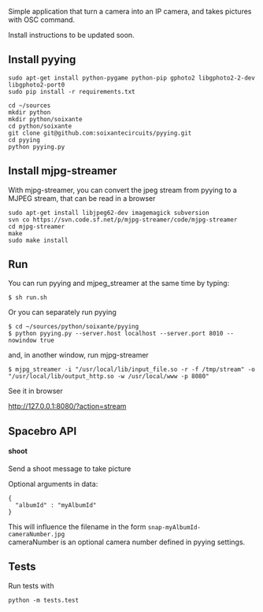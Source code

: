 Simple application that turn a camera into an IP camera, and takes pictures with OSC command.

Install instructions to be updated soon.

Install pyying
--------------
```
sudo apt-get install python-pygame python-pip gphoto2 libgphoto2-2-dev libgphoto2-port0
sudo pip install -r requirements.txt

cd ~/sources
mkdir python
mkdir python/soixante
cd python/soixante
git clone git@github.com:soixantecircuits/pyying.git
cd pyying
python pyying.py
```

Install mjpg-streamer
---------------------

With mjpg-streamer, you can convert the jpeg stream from pyying to a MJPEG stream, that can be read in a browser

```
sudo apt-get install libjpeg62-dev imagemagick subversion
svn co https://svn.code.sf.net/p/mjpg-streamer/code/mjpg-streamer
cd mjpg-streamer
make
sudo make install
```

Run
---

You can run pyying and mjpeg_streamer at the same time by typing:
```
$ sh run.sh
```

Or you can separately run pyying
```
$ cd ~/sources/python/soixante/pyying
$ python pyying.py --server.host localhost --server.port 8010 --nowindow true
```
and, in another window, run mjpg-streamer
```
$ mjpg_streamer -i "/usr/local/lib/input_file.so -r -f /tmp/stream" -o     "/usr/local/lib/output_http.so -w /usr/local/www -p 8080"
```

See it in browser

http://127.0.0.1:8080/?action=stream

Spacebro API
------------

#### shoot

Send a shoot message to take picture

Optional arguments in data:

```
{
  "albumId" : "myAlbumId"
}
```

This will influence the filename in the form `snap-myAlbumId-cameraNumber.jpg`  
cameraNumber is an optional camera number defined in pyying settings.

Tests
------------

Run tests with

```
python -m tests.test
```
